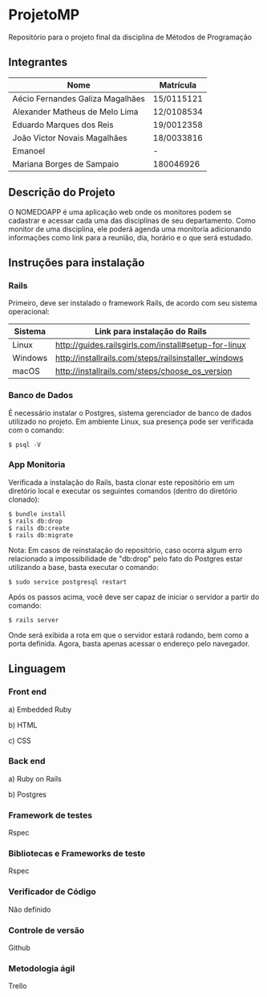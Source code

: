 # ProjetoMP
Repositório para o projeto final da disciplina de Métodos de Programação

## Integrantes

Nome | Matrícula
--- | ---
Aécio Fernandes Galiza Magalhães | 15/0115121
Alexander Matheus de Melo Lima | 12/0108534
Eduardo Marques dos Reis | 19/0012358
João Victor Novais Magalhães | 18/0033816
Emanoel | -
Mariana Borges de Sampaio | 180046926

## Descrição do Projeto

O NOMEDOAPP é uma aplicação web onde os monitores podem se cadastrar e acessar cada uma das disciplinas de seu departamento. Como monitor de uma disciplina, ele poderá agenda uma monitoria adicionando informações como link para a reunião, dia, horário e o que será estudado.

## Instruções para instalação
### Rails
Primeiro, deve ser instalado o framework Rails, de acordo com seu sistema operacional:

Sistema | Link para instalação do Rails
--- | ---
Linux | http://guides.railsgirls.com/install#setup-for-linux
Windows | http://installrails.com/steps/railsinstaller_windows
macOS | http://installrails.com/steps/choose_os_version

### Banco de Dados
É necessário instalar o Postgres, sistema gerenciador de banco de dados utilizado no projeto. Em ambiente Linux, sua presença pode ser verificada com o comando:
    
    $ psql -V

### App Monitoria
Verificada a instalação do Rails, basta clonar este repositório em um diretório local e executar os seguintes comandos (dentro do diretório clonado):

    $ bundle install
    $ rails db:drop
    $ rails db:create
    $ rails db:migrate
    
Nota: Em casos de reinstalação do repositório, caso ocorra algum erro relacionado a impossibilidade de "db:drop" pelo fato do Postgres estar utilizando a base, basta executar o comando:
    
    $ sudo service postgresql restart


Após os passos acima, você deve ser capaz de iniciar o servidor a partir do comando:

    $ rails server
    
Onde será exibida a rota em que o servidor estará rodando, bem como a porta definida. Agora, basta apenas acessar o endereço pelo navegador.

## Linguagem

### Front end
  a) Embedded Ruby
  
  b) HTML
  
  c) CSS
  
### Back end
  a) Ruby on Rails
  
  b) Postgres
  
### Framework de testes
  Rspec
  
### Bibliotecas e Frameworks de teste
  Rspec
  
### Verificador de Código
  Não definido
  
### Controle de versão
  Github
  
### Metodologia ágil
  Trello

